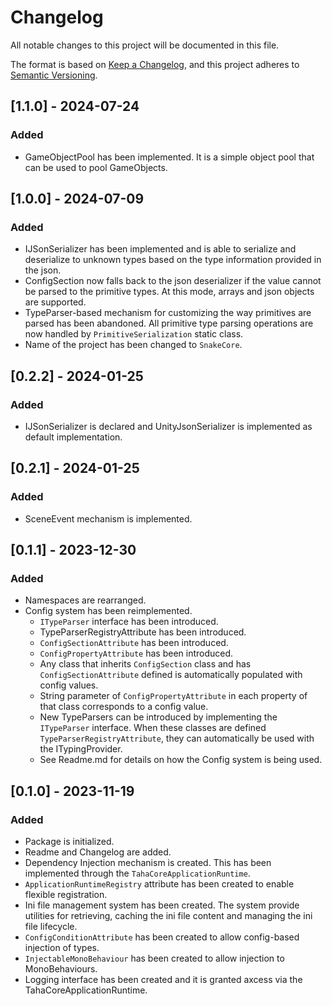 # Changelog

All notable changes to this project will be documented in this file.

The format is based on [Keep a Changelog](https://keepachangelog.com/en/1.0.0/),
and this project adheres to [Semantic Versioning](https://semver.org/spec/v2.0.0.html).

## [1.1.0] - 2024-07-24
### Added
- GameObjectPool has been implemented. It is a simple object pool that can be used to pool GameObjects.

## [1.0.0] - 2024-07-09
### Added
- IJSonSerializer has been implemented and is able to serialize and deserialize to unknown types based 
on the type information provided in the json.
- ConfigSection now falls back to the json deserializer if the value cannot be parsed to the primitive types. At this
mode, arrays and json objects are supported.
- TypeParser-based mechanism for customizing the way primitives are parsed has been abandoned. All primitive type parsing 
operations are now handled by `PrimitiveSerialization` static class.
- Name of the project has been changed to `SnakeCore`.

## [0.2.2] - 2024-01-25
### Added
- IJSonSerializer is declared and UnityJsonSerializer is implemented as default implementation.

## [0.2.1] - 2024-01-25

### Added
- SceneEvent mechanism is implemented.

## [0.1.1] - 2023-12-30

### Added
- Namespaces are rearranged.
- Config system has been reimplemented. 
    - `ITypeParser` interface has been introduced.
    - TypeParserRegistryAttribute has been introduced.
    - `ConfigSectionAttribute` has been introduced.
    - `ConfigPropertyAttribute` has been introduced.
    - Any class that inherits `ConfigSection` class and has `ConfigSectionAttribute`
    defined is automatically populated with config values.
    - String parameter of `ConfigPropertyAttribute` in each property of that class corresponds to a config value.
    - New TypeParsers can be introduced by implementing the `ITypeParser` interface. When these classes are 
    defined `TypeParserRegistryAttribute`, they can automatically be used with the ITypingProvider. 
    - See Readme.md for details on how the Config system is being used.

## [0.1.0] - 2023-11-19

### Added
- Package is initialized.
- Readme and Changelog are added.
- Dependency Injection mechanism is created. This has been implemented through the `TahaCoreApplicationRuntime`.
- `ApplicationRuntimeRegistry` attribute has been created to enable flexible registration.
- Ini file management system has been created. The system provide utilities for retrieving, caching the ini file content
and managing the ini file lifecycle.
- `ConfigConditionAttribute` has been created to allow config-based injection of types.
- `InjectableMonoBehaviour` has been created to allow injection to MonoBehaviours.
- Logging interface has been created and it is granted axcess via the TahaCoreApplicationRuntime. 